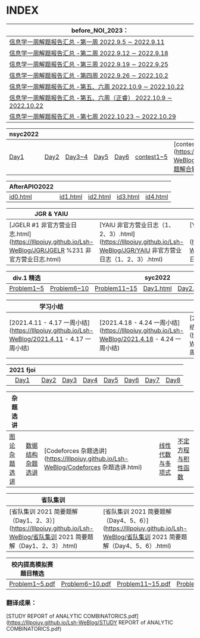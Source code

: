 # INDEX

| before_NOI_2023：                                            |
| ------------------------------------------------------------ |
| [信息学一周解题报告汇总 -第一周 2022.9.5 ∼ 2022.9.11](https://lllpoiuy.github.io/Lsh-WeBlog/afterNOI/week1.pdf) |
| [信息学一周解题报告汇总 -第二周 2022.9.12 ∼ 2022.9.18](https://lllpoiuy.github.io/Lsh-WeBlog/afterNOI/week2.pdf) |
| [信息学一周解题报告汇总 -第三周 2022.9.19 ∼ 2022.9.25](https://lllpoiuy.github.io/Lsh-WeBlog/afterNOI/week3.pdf) |
| [信息学一周解题报告汇总 -第四周 2022.9.26 ∼ 2022.10.2](https://lllpoiuy.github.io/Lsh-WeBlog/afterNOI/week4.pdf) |
| [信息学一周解题报告汇总 -第五、六周 2022.10.9 ∼ 2022.10.22](https://lllpoiuy.github.io/Lsh-WeBlog/afterNOI/week5and6.pdf) |
| [信息学一周解题报告汇总 -第五、六周（正睿） 2022.10.9 ∼ 2022.10.22](https://lllpoiuy.github.io/Lsh-WeBlog/afterNOI/week5and6id2.pdf) |
| [信息学一周解题报告汇总 -第七周 2022.10.23 ∼ 2022.10.29](https://lllpoiuy.github.io/Lsh-WeBlog/afterNOI/week7.pdf) |

| nsyc2022                                                     |                                                              |                                                              |                                                              |                                                              |                                                              |                                                              |
| ------------------------------------------------------------ | ------------------------------------------------------------ | ------------------------------------------------------------ | ------------------------------------------------------------ | ------------------------------------------------------------ | ------------------------------------------------------------ | ------------------------------------------------------------ |
| [Day1](https://lllpoiuy.github.io/Lsh-WeBlog/nsyc2022/day1.html) | [Day2](https://lllpoiuy.github.io/Lsh-WeBlog/nsyc2022/day2.html) | [Day3~4](https://lllpoiuy.github.io/Lsh-WeBlog/nsyc2022/day3~4.html) | [Day5](https://lllpoiuy.github.io/Lsh-WeBlog/nsyc2022/Day5.html) | [Day6](https://lllpoiuy.github.io/Lsh-WeBlog/nsyc2022/Day6.html) | [contest1~5](https://lllpoiuy.github.io/Lsh-WeBlog/nsyc2022/比赛题解合辑.html) | [contest6~10](https://lllpoiuy.github.io/Lsh-WeBlog/main/nsyc2022/比赛题解合辑 2.html) |

| AfterAPIO2022                                                |                                                              |                                                              |                                                              |                                                              |
| ------------------------------------------------------------ | ------------------------------------------------------------ | ------------------------------------------------------------ | ------------------------------------------------------------ | ------------------------------------------------------------ |
| [id0.html](https://lllpoiuy.github.io/Lsh-WeBlog/afterAPIO/id0.html) | [id1.html](https://lllpoiuy.github.io/Lsh-WeBlog/afterAPIO/id1.html) | [id2.html](https://lllpoiuy.github.io/Lsh-WeBlog/afterAPIO/id2.html) | [id3.html](https://lllpoiuy.github.io/Lsh-WeBlog/afterAPIO/id3.html) | [id4.html](https://lllpoiuy.github.io/Lsh-WeBlog/afterAPIO/id4.html) |

| JGR & YAIU                                                   |                                                              |                                                              |
| ------------------------------------------------------------ | ------------------------------------------------------------ | ------------------------------------------------------------ |
| [JGELR #1 非官方营业日志.html](https://lllpoiuy.github.io/Lsh-WeBlog/JGR/JGELR %231 非官方营业日志.html) | [YAIU 非官方营业日志（1、2、3）.html](https://lllpoiuy.github.io/Lsh-WeBlog/JGR/YAIU 非官方营业日志（1、2、3）.html) | [YAIU 非官方营业日志（P4）.html](https://lllpoiuy.github.io/Lsh-WeBlog/JGR/YAIU 非官方营业日志（P4）.html) |

| div.1 精选                                                   |                                                              |                                                              | syc2022                                                      |                                                              |                                                              |
| ------------------------------------------------------------ | ------------------------------------------------------------ | ------------------------------------------------------------ | ------------------------------------------------------------ | ------------------------------------------------------------ | ------------------------------------------------------------ |
| [Problem1~5](https://lllpoiuy.github.io/Lsh-WeBlog/div1/Problem1~5.pdf) | [Problem6~10](https://lllpoiuy.github.io/Lsh-WeBlog/div1/Problem6~10.pdf) | [Problem11~15](https://lllpoiuy.github.io/Lsh-WeBlog/div1/Problem11~15.pdf) | [Day1.html](https://lllpoiuy.github.io/Lsh-WeBlog/syc2022/Day1.html) | [Day2.html](https://lllpoiuy.github.io/Lsh-WeBlog/syc2022/Day2.html) | [Day3.html](https://lllpoiuy.github.io/Lsh-WeBlog/syc2022/Day3.html) |


| 学习小结                                                     |                                                              |                                                              |                                                              |
| ------------------------------------------------------------ | ------------------------------------------------------------ | ------------------------------------------------------------ | ------------------------------------------------------------ |
| [2021.4.11 - 4.17 一周小结](https://lllpoiuy.github.io/Lsh-WeBlog/2021.4.11 - 4.17 一周小结) | [2021.4.18 - 4.24 一周小结](https://lllpoiuy.github.io/Lsh-WeBlog/2021.4.18 - 4.24 一周小结) | [2021.12.6 - 12.12 一周小结](https://lllpoiuy.github.io/Lsh-WeBlog/2021.12.6~12.12 一周小结.html) | [2021.12.13 - 12.19 一周小结](https://lllpoiuy.github.io/Lsh-WeBlog/2021.12.13~12.19 一周小结.html) |

|                      2021 fjoi                       |                                                      |                                                      |                                                      |                                                      |                                                      |                                                      |                                                      |
| :--------------------------------------------------: | :--------------------------------------------------: | :--------------------------------------------------: | :--------------------------------------------------: | :--------------------------------------------------: | :--------------------------------------------------: | :--------------------------------------------------: | :--------------------------------------------------: |
| [Day1](https://lllpoiuy.github.io/Lsh-WeBlog/D1.pdf) | [Day2](https://lllpoiuy.github.io/Lsh-WeBlog/D2.pdf) | [Day3](https://lllpoiuy.github.io/Lsh-WeBlog/D3.pdf) | [Day4](https://lllpoiuy.github.io/Lsh-WeBlog/D4.pdf) | [Day5](https://lllpoiuy.github.io/Lsh-WeBlog/D5.pdf) | [Day6](https://lllpoiuy.github.io/Lsh-WeBlog/D6.pdf) | [Day7](https://lllpoiuy.github.io/Lsh-WeBlog/D7.pdf) | [Day8](https://lllpoiuy.github.io/Lsh-WeBlog/D8.pdf) |


| 杂题选讲                                                     |                                                              |                                                              |                                                              |                                                              |
| ------------------------------------------------------------ | ------------------------------------------------------------ | ------------------------------------------------------------ | ------------------------------------------------------------ | ------------------------------------------------------------ |
| [图论杂题选讲](https://lllpoiuy.github.io/Lsh-WeBlog/图论杂题选讲.html) | [数据结构杂题选讲](https://lllpoiuy.github.io/Lsh-WeBlog/数据结构杂题选讲.html) | [Codeforces 杂题选讲](https://lllpoiuy.github.io/Lsh-WeBlog/Codeforces 杂题选讲.html) | [线性代数与多项式](https://lllpoiuy.github.io/Lsh-WeBlog/线性代数与多项式.html) | [不定方程与积性函数](https://lllpoiuy.github.io/Lsh-WeBlog/不定方程与积性函数.html) |

| 省队集训                                                     |                                                              |
| ------------------------------------------------------------ | ------------------------------------------------------------ |
| [省队集训 2021 简要题解（Day1、2、3）](https://lllpoiuy.github.io/Lsh-WeBlog/省队集训 2021 简要题解（Day1、2、3）.html) | [省队集训 2021 简要题解（Day4、5、6）](https://lllpoiuy.github.io/Lsh-WeBlog/省队集训 2021 简要题解（Day4、5、6）.html) |

|                    校内提高模拟赛题目精选                    |                                                              |                                                              |                                                              |
| :----------------------------------------------------------: | ------------------------------------------------------------ | ------------------------------------------------------------ | ------------------------------------------------------------ |
| [Problem1~5.pdf](https://lllpoiuy.github.io/Lsh-WeBlog/AnoipR/Problem1~5.pdf) | [Problem6~10.pdf](https://lllpoiuy.github.io/Lsh-WeBlog/AnoipR/Problem6~10.pdf) | [Problem11~15.pdf](https://lllpoiuy.github.io/Lsh-WeBlog/AnoipR/Problem11~15.pdf) | [Problem16~20.pdf](https://lllpoiuy.github.io/Lsh-WeBlog/AnoipR/Problem16~20.pdf) |

### 翻译成果：

[STUDY REPORT of ANALYTIC COMBINATORICS.pdf](https://lllpoiuy.github.io/Lsh-WeBlog/STUDY REPORT of ANALYTIC COMBINATORICS.pdf)
